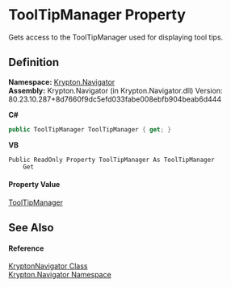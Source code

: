 # ToolTipManager Property


Gets access to the ToolTipManager used for displaying tool tips.



## Definition
**Namespace:** <a href="a21ac074-d119-3dc6-bd1c-d3a12c0128bc.md">Krypton.Navigator</a>  
**Assembly:** Krypton.Navigator (in Krypton.Navigator.dll) Version: 80.23.10.287+8d7660f9dc5efd033fabe008ebfb904beab6d444

**C#**
``` C#
public ToolTipManager ToolTipManager { get; }
```
**VB**
``` VB
Public ReadOnly Property ToolTipManager As ToolTipManager
	Get
```



#### Property Value
<a href="a3ab60b6-fe99-e139-01ee-7869073e5f5e.md">ToolTipManager</a>

## See Also


#### Reference
<a href="5b32a15b-85d7-1db8-3c10-e43632f905eb.md">KryptonNavigator Class</a>  
<a href="a21ac074-d119-3dc6-bd1c-d3a12c0128bc.md">Krypton.Navigator Namespace</a>  

